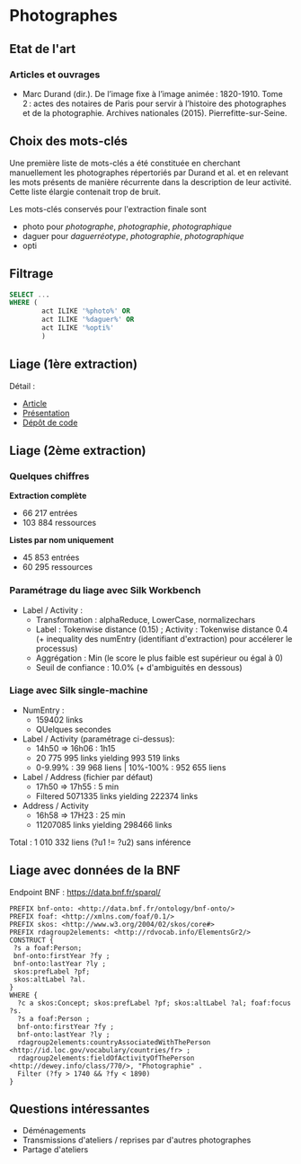 # Photographes

## Etat de l'art
### Articles et ouvrages
* Marc Durand (dir.). De l’image fixe à l’image animée :  1820-1910. Tome 2 : actes des notaires de Paris pour servir à l’histoire des photographes et de la photographie. Archives nationales (2015). Pierrefitte-sur-Seine.

## Choix des mots-clés
Une première liste de mots-clés a été constituée en cherchant manuellement les photographes répertoriés par Durand et al. et en relevant les mots présents de manière récurrente dans la description de leur activité. Cette liste élargie contenait trop de bruit.

Les mots-clés conservés pour l'extraction finale sont
- photo pour <i>photographe</i>, <i>photographie</i>, <i>photographique</i>
- daguer pour <i>daguerréotype</i>, <i>photographie</i>, <i>photographique</i>
- opti

## Filtrage
```sql
SELECT ...
WHERE (
		act ILIKE '%photo%' OR
		act ILIKE '%daguer%' OR
		act ILIKE '%opti%'
		)
```

## Liage (1ère extraction)

Détail : 
- [Article](https://hal.science/hal-04121643/)
- [Présentation](https://docs.google.com/presentation/d/1rwIu4ilWswUI7ltXQRd4-AUwcRffb8CQJ54chePoRQc/edit?usp=sharing)
- [Dépôt de code](https://github.com/soduco/ic_2023_photographes_parisiens/tree/main/doc)

## Liage (2ème extraction)

### Quelques chiffres
<b>Extraction complète</b>
- 66 217 entrées
- 103 884 ressources

<b>Listes par nom uniquement</b>
- 45 853 entrées
- 60 295 ressources

### Paramétrage du liage avec Silk Workbench
- Label / Activity : 
    - Transformation : alphaReduce, LowerCase, normalizechars
	- Label : Tokenwise distance (0.15) ; Activity : Tokenwise distance 0.4 (+ inequality des numEntry (identifiant d'extraction) pour accélerer le processus)
	- Aggrégation : Min (le score le plus faible est supérieur ou égal à 0)
	- Seuil de confiance : 10.0% (+ d'ambiguités en dessous)

### Liage avec Silk single-machine
- NumEntry : 
	- 159402 links
	- QUelques secondes
- Label / Activity (paramétrage ci-dessus): 
	- 14h50 => 16h06 : 1h15
	- 20 775 995 links yielding 993 519 links
	- 0-9.99% : 39 968 liens | 10%-100% : 952 655 liens
- Label / Address (fichier par défaut)
	- 17h50 => 17h55 : 5 min
	- Filtered 5071335 links yielding 222374 links
- Address / Activity
	- 16h58 => 17H23 : 25 min
	- 11207085 links yielding 298466 links

Total : 1 010 332 liens (?u1 != ?u2) sans inférence

## Liage avec données de la BNF
Endpoint BNF : https://data.bnf.fr/sparql/
```sparql
PREFIX bnf-onto: <http://data.bnf.fr/ontology/bnf-onto/>
PREFIX foaf: <http://xmlns.com/foaf/0.1/>
PREFIX skos: <http://www.w3.org/2004/02/skos/core#>
PREFIX rdagroup2elements: <http://rdvocab.info/ElementsGr2/>
CONSTRUCT {
 ?s a foaf:Person;
 bnf-onto:firstYear ?fy ;
 bnf-onto:lastYear ?ly ; 
 skos:prefLabel ?pf;
 skos:altLabel ?al.
}
WHERE {
  ?c a skos:Concept; skos:prefLabel ?pf; skos:altLabel ?al; foaf:focus ?s.
  ?s a foaf:Person ;
  bnf-onto:firstYear ?fy ;
  bnf-onto:lastYear ?ly ;
  rdagroup2elements:countryAssociatedWithThePerson <http://id.loc.gov/vocabulary/countries/fr> ;
  rdagroup2elements:fieldOfActivityOfThePerson <http://dewey.info/class/770/>, "Photographie" .
  Filter (?fy > 1740 && ?fy < 1890)
} 
```

## Questions intéressantes 
- Déménagements
- Transmissions d'ateliers / reprises par d'autres photographes
- Partage d'ateliers